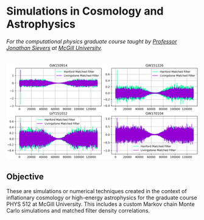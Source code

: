 # Simulations in Cosmology and Astrophysics
###### For the computational physics graduate course taught by [Professor Jonathan Sievers](https://www.physics.mcgill.ca/~sievers/) at [McGill University](https://www.mcgill.ca/).

![alt text](https://github.com/IsolatedSingularity/Cosmology-Simulations/blob/main/Ligo%20Matched%20Filter/LIGOChainsPS6.png)


## Objective

These are simulations or numerical techniques created in the context of inflationary cosmology or high-energy astrophysics for the graduate course PHYS 512 at McGill University. This includes a custom Markov chain Monte Carlo simulations and matched filter density correlations.
